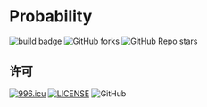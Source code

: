 # Probability

[![build badge](https://github.com/LJason77/Probability/actions/workflows/rust.yml/badge.svg?branch=master)](https://github.com/LJason77/Probability/actions/workflows/rust.yml)
![GitHub forks](https://img.shields.io/github/forks/LJason77/Probability?style=social)
![GitHub Repo stars](https://img.shields.io/github/stars/LJason77/Probability?style=social)

## 许可

[![996.icu](https://img.shields.io/badge/link-996.icu-red.svg)](https://996.icu)
[![LICENSE](https://img.shields.io/badge/license-Anti%20996-blue.svg)](https://github.com/996icu/996.ICU/blob/master/LICENSE)
![GitHub](https://img.shields.io/github/license/LJason77/Probability)
